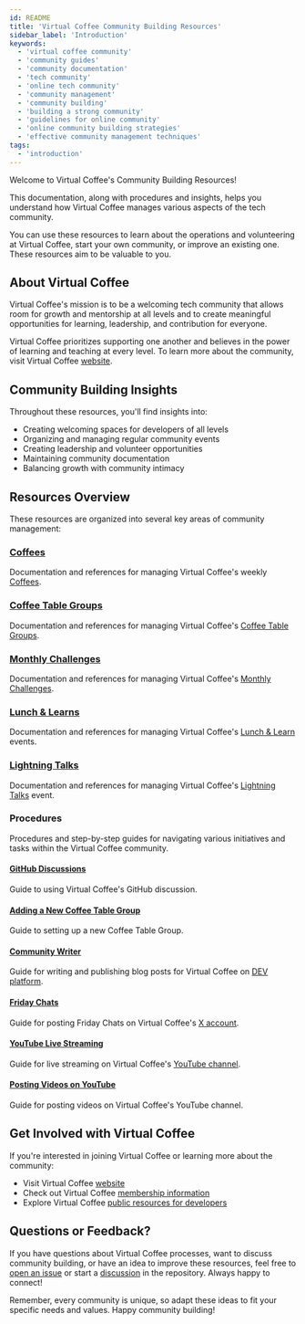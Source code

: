 ```yaml
---
id: README
title: 'Virtual Coffee Community Building Resources'
sidebar_label: 'Introduction'
keywords:
  - 'virtual coffee community'
  - 'community guides'
  - 'community documentation'
  - 'tech community'
  - 'online tech community'
  - 'community management'
  - 'community building'
  - 'building a strong community'
  - 'guidelines for online community'
  - 'online community building strategies'
  - 'effective community management techniques'
tags:
  - 'introduction'
---
```


Welcome to Virtual Coffee's Community Building Resources!

This documentation, along with procedures and insights, helps you understand how Virtual Coffee manages various aspects of the tech community.

You can use these resources to learn about the operations and volunteering at Virtual Coffee, start your own community, or improve an existing one. These resources aim to be valuable to you.

## About Virtual Coffee

Virtual Coffee's mission is to be a welcoming tech community that allows room for growth and mentorship at all levels and to create meaningful opportunities for learning, leadership, and contribution for everyone.

Virtual Coffee prioritizes supporting one another and believes in the power of learning and teaching at every level. To learn more about the community, visit Virtual Coffee [website](https://virtualcoffee.io/about).

## Community Building Insights

Throughout these resources, you'll find insights into:

- Creating welcoming spaces for developers of all levels
- Organizing and managing regular community events
- Creating leadership and volunteer opportunities
- Maintaining community documentation
- Balancing growth with community intimacy

## Resources Overview

These resources are organized into several key areas of community management:

### [Coffees](./coffees/README.md)

Documentation and references for managing Virtual Coffee's weekly [Coffees](https://virtualcoffee.io/resources/virtual-coffee-handbook/guides-to-virtual-coffee/what-to-expect-in-virtual-coffee#coffees-virtual-coffee-weekly-zoom-chats).

### [Coffee Table Groups](./coffee-table-groups/README.md)

Documentation and references for managing Virtual Coffee's [Coffee Table Groups](https://virtualcoffee.io/resources/virtual-coffee-handbook/guides-to-virtual-coffee/coffee-table-groups).

### [Monthly Challenges](./monthly-challenges/README.md)

Documentation and references for managing Virtual Coffee's [Monthly Challenges](https://virtualcoffee.io/resources/virtual-coffee-handbook/guides-to-virtual-coffee/monthly-challenges).

### [Lunch & Learns](./lunch-and-learns/README.md)

Documentation and references for managing Virtual Coffee's [Lunch & Learn](https://virtualcoffee.io/resources/virtual-coffee-handbook/guides-to-virtual-coffee/lunch-and-learns) events.

### [Lightning Talks](./lightning-talks/README.md)

Documentation and references for managing Virtual Coffee's [Lightning Talks](https://virtualcoffee.io/resources/virtual-coffee-handbook/guides-to-virtual-coffee/lightning-talk) event.

### Procedures

Procedures and step-by-step guides for navigating various initiatives and tasks within the Virtual Coffee community.

#### [GitHub Discussions](./procedures/github-discussions/vc-discussion-boards.md)

Guide to using Virtual Coffee's GitHub discussion.

#### [Adding a New Coffee Table Group](./procedures/new-coffee-table-group/add-coffee-table-group.md)

Guide to setting up a new Coffee Table Group.

#### [Community Writer](./procedures/community-writers/README.md)

Guide for writing and publishing blog posts for Virtual Coffee on [DEV platform](https://dev.to/virtualcoffee).

#### [Friday Chats](./procedures/x/friday-chat-template.md)

Guide for posting Friday Chats on Virtual Coffee's [X account](https://x.com/VirtualCoffeeIO).

#### [YouTube Live Streaming](./procedures/av/streaming.md)

Guide for live streaming on Virtual Coffee's [YouTube channel](https://www.youtube.com/@VirtualCoffeeIO).

#### [Posting Videos on YouTube](./procedures/av/youtube.md)

Guide for posting videos on Virtual Coffee's YouTube channel.

## Get Involved with Virtual Coffee

If you're interested in joining Virtual Coffee or learning more about the community:

- Visit Virtual Coffee [website](https://virtualcoffee.io)
- Check out Virtual Coffee [membership information](https://virtualcoffee.io/join)
- Explore Virtual Coffee [public resources for developers](https://virtualcoffee.io/resources)

## Questions or Feedback?

If you have questions about Virtual Coffee processes, want to discuss community building, or have an idea to improve these resources, feel free to [open an issue](https://github.com/Virtual-Coffee/VC-Community-Docs/issues/new/choose) or start a [discussion](https://github.com/Virtual-Coffee/VC-Community-Docs/discussions) in the repository. Always happy to connect!

Remember, every community is unique, so adapt these ideas to fit your specific needs and values. Happy community building!

